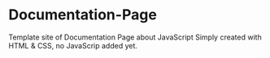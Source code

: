 # Documentation-Page
Template site of Documentation Page about JavaScript
Simply created with HTML & CSS, no JavaScrip added yet.
